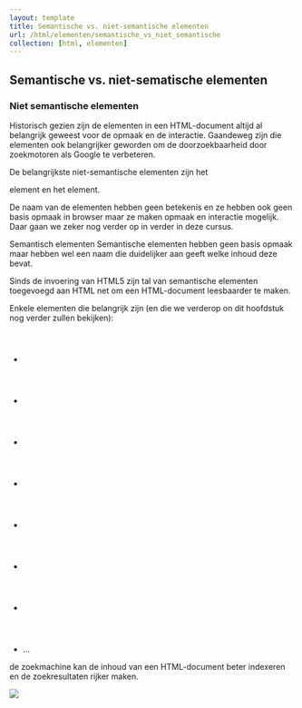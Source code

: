 ```yaml
---
layout: template
title: Semantische vs. niet-semantische elementen
url: /html/elementen/semantische_vs_niet_semantische
collection: [html, elementen]
---
```


## Semantische vs. niet-sematische elementen

### Niet semantische elementen
Historisch gezien zijn de elementen in een HTML-document altijd al belangrijk geweest voor de opmaak en de interactie. Gaandeweg zijn die elementen ook belangrijker geworden om de doorzoekbaarheid door zoekmotoren als Google te verbeteren. 

De belangrijkste niet-semantische elementen zijn het <div> element en het <span> element. 

De naam van de elementen hebben geen betekenis en ze hebben ook geen basis opmaak in browser maar ze maken opmaak en interactie mogelijk. Daar gaan we zeker nog verder op in verder in deze cursus.

Semantisch elementen
Semantische elementen hebben geen basis opmaak maar hebben wel een naam die duidelijker aan geeft welke inhoud deze bevat. 

Sinds de invoering van HTML5 zijn tal van semantische elementen toegevoegd aan HTML net om een HTML-document leesbaarder te maken.

Enkele elementen die belangrijk zijn (en die we verderop on dit hoofdstuk nog verder zullen bekijken):

<ul>
    <li>
        <code><header></code>
    </li>    
    <li>
        <code><footer></code>
    </li>         
    <li>
        <code><section></code>
    </li>         
    <li>   
        <code><aside></code>
    </li>         
    <li>
        <code><nav></code>
    </li> 
    <li>
        <code><article></code>
    </li>         
    <li>
        <code><figure></code>
    </li>
    <li>…</li>
</ul>

de zoekmachine kan de inhoud van een HTML-document beter indexeren en de zoekresultaten rijker maken.

<img src="{{ '/html/elementen/images/semantisch.png' | relative_url}}" />